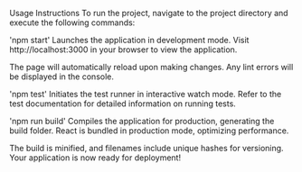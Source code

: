 Usage Instructions
To run the project, navigate to the project directory and execute the following commands:

'npm start'
Launches the application in development mode.
Visit http://localhost:3000 in your browser to view the application.

The page will automatically reload upon making changes.
Any lint errors will be displayed in the console.

'npm test'
Initiates the test runner in interactive watch mode.
Refer to the test documentation for detailed information on running tests.

'npm run build'
Compiles the application for production, generating the build folder.
React is bundled in production mode, optimizing performance.

The build is minified, and filenames include unique hashes for versioning.
Your application is now ready for deployment!